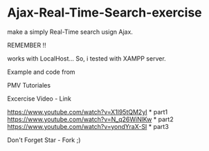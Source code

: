Ajax-Real-Time-Search-exercise
==============================

make a simply Real-Time search usign Ajax.

REMEMBER !! 

works with LocalHost... So, i tested with XAMPP server.


Example and code from

PMV Tutoriales

Excercise Video - Link

https://www.youtube.com/watch?v=X1l95tQM2yI * part1
https://www.youtube.com/watch?v=N_q26WiNlKw * part2
https://www.youtube.com/watch?v=yondYraX-SI * part3

Don't Forget  Star - Fork ;)
